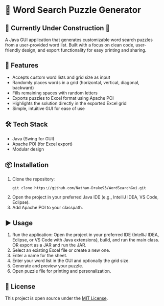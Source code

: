 # 🧩 Word Search Puzzle Generator

## 🚧 Currently Under Construction 🚧

A Java GUI application that generates customizable word search puzzles from a user-provided word list. Built with a focus on clean code, user-friendly design, and export functionality for easy printing and sharing.

## 🚀 Features
- Accepts custom word lists and grid size as input
- Randomly places words in a grid (horizontal, vertical, diagonal, backward)
- Fills remaining spaces with random letters
- Exports puzzles to Excel format using Apache POI
- Highlights the solution directly in the exported Excel grid
- Simple, intuitive GUI for ease of use

## 🛠 Tech Stack
- Java (Swing for GUI)
- Apache POI (for Excel export)
- Modular design

## 📦 Installation
1. Clone the repository:
    ```
    git clone https://github.com/Nathan-Drake93/WordSearchGui.git
    ```
2. Open the project in your preferred Java IDE (e.g., IntelliJ IDEA, VS Code, Eclipse).
3. Add Apache POI to your classpath.

## ▶️ Usage
1. Run the application:
Open the project in your preferred IDE (IntelliJ IDEA, Eclipse, or VS Code with Java extensions), build, and run the main class.
OR export as a JAR and run the JAR.
3. Select an existing Excel file or create a new one.
4. Enter a name for the sheet.
5. Enter your word list in the GUI and optionally the grid size.
6. Generate and preview your puzzle.
7. Open puzzle file for printing and personalization.

## 📄 License
This project is open source under the [MIT License](LICENSE).
